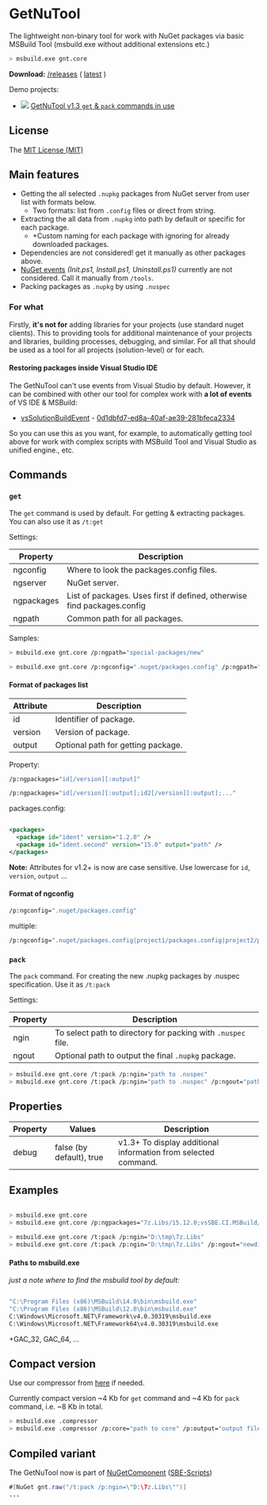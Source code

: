 # GetNuTool

The lightweight non-binary tool for work with NuGet packages via basic MSBuild Tool (msbuild.exe without additional extensions etc.)

```bash
> msbuild.exe gnt.core
```

**Download:** [/releases](https://github.com/3F/GetNuTool/releases) ( [latest](https://github.com/3F/GetNuTool/releases/latest) )

Demo projects: 

* [![](https://img.shields.io/badge/build143-passing-brightgreen.svg?style=flat-square)](https://ci.appveyor.com/project/3Fs/vssolutionbuildevent/build/build-143) [GetNuTool v1.3 `get` & `pack` commands in use](https://ci.appveyor.com/project/3Fs/vssolutionbuildevent/build/build-143)

## License

The [MIT License (MIT)](https://github.com/3F/GetNuTool/blob/master/LICENSE)

## Main features

* Getting the all selected `.nupkg` packages from NuGet server from user list with formats below.
    * Two formats: list from `.config` files or direct from string.
* Extracting the all data from `.nupkg` into path by default or specific for each package.
    * +Custom naming for each package with ignoring for already downloaded packages.
* Dependencies are not considered! get it manually as other packages above.
* [NuGet events](http://docs.nuget.org/create/Creating-and-Publishing-a-Package#automatically-running-powershell-scripts-during-package-installation-and-removal) *(Init.ps1, Install.ps1, Uninstall.ps1)* currently are not considered. Call it manually from `/tools`.
* Packing packages as `.nupkg` by using `.nuspec`

### For what 

Firstly, **it's not for** adding libraries for your projects (use standard nuget clients). This to providing tools for additional maintenance of your projects and libraries, building processes, debugging, and similar. For all that should be used as a tool for all projects (solution-level) or for each.

#### Restoring packages inside Visual Studio IDE

The GetNuTool can't use events from Visual Studio by default. However, it can be combined with other our tool for complex work with **a lot of events** of VS IDE & MSBuild:

* [vsSolutionBuildEvent](http://vssbe.r-eg.net) - [0d1dbfd7-ed8a-40af-ae39-281bfeca2334](https://visualstudiogallery.msdn.microsoft.com/0d1dbfd7-ed8a-40af-ae39-281bfeca2334/)

So you can use this as you want, for example, to automatically getting tool above for work with complex scripts with MSBuild Tool and Visual Studio as unified engine., etc.

## Commands

### `get` 

The `get` command is used by default. For getting & extracting packages. You can also use it as `/t:get`

Settings:

Property | Description
---------|------------
ngconfig | Where to look the packages.config files.
ngserver | NuGet server.
ngpackages | List of packages. Uses first if defined, otherwise find packages.config
ngpath | Common path for all packages.

Samples:

```bash
> msbuild.exe gnt.core /p:ngpath="special-packages/new"
```
```bash
> msbuild.exe gnt.core /p:ngconfig=".nuget/packages.config" /p:ngpath="../packages"
```

#### Format of packages list

Attribute | Description
----------|-------------
id        | Identifier of package.
version   | Version of package.
output    | Optional path for getting package.

Property: 

```bash
/p:ngpackages="id[/version][:output]"
```

```bash
/p:ngpackages="id[/version][:output];id2[/version][:output];..."
```

packages.config:
    
```xml

<packages>
  <package id="ident" version="1.2.0" />
  <package id="ident.second" version="15.0" output="path" />
</packages>
```
**Note:** Attributes for v1.2+ is now are case sensitive. Use lowercase for `id`, `version`, `output` ...

#### Format of ngconfig

```bash
/p:ngconfig=".nuget/packages.config"
```
multiple:
```bash
/p:ngconfig=".nuget/packages.config|project1/packages.config|project2/packages.config|..."
```

### `pack`

The `pack` command. For creating the new .nupkg packages by .nuspec specification. Use it as `/t:pack`

Settings:

Property | Description
---------|------------
ngin     | To select path to directory for packing with `.nuspec` file.
ngout    | Optional path to output the final `.nupkg` package.

```bash
> msbuild.exe gnt.core /t:pack /p:ngin="path to .nuspec"
> msbuild.exe gnt.core /t:pack /p:ngin="path to .nuspec" /p:ngout="path for .nupkg"
```

## Properties

Property | Values                   | Description
---------|--------------------------|------------
debug    | false (by default), true | v1.3+ To display additional information from selected command.

## Examples

```bash

> msbuild.exe gnt.core
> msbuild.exe gnt.core /p:ngpackages="7z.Libs/15.12.0;vsSBE.CI.MSBuild/1.5.1:../packages/CI.MSBuild"
```

```bash
> msbuild.exe gnt.core /t:pack /p:ngin="D:\tmp\7z.Libs"
> msbuild.exe gnt.core /t:pack /p:ngin="D:\tmp\7z.Libs" /p:ngout="newdir/"
```

#### Paths to msbuild.exe

*just a note where to find the msbuild tool by default:*

```bash

"C:\Program Files (x86)\MSBuild\14.0\bin\msbuild.exe"
"C:\Program Files (x86)\MSBuild\12.0\bin\msbuild.exe"
C:\Windows\Microsoft.NET\Framework\v4.0.30319\msbuild.exe
C:\Windows\Microsoft.NET\Framework64\v4.0.30319\msbuild.exe
```

+GAC_32, GAC_64, ...

## Compact version

Use our compressor from [here](https://github.com/3F/GetNuTool/tree/master/compact) if needed. 

Currently compact version ~4 Kb for `get` command and ~4 Kb for `pack` command, i.e. ~8 Kb in total.

```bash
> msbuild.exe .compressor
> msbuild.exe .compressor /p:core="path to core" /p:output="output file"
```

## Compiled variant

The GetNuTool now is part of [NuGetComponent](http://vssbe.r-eg.net/doc/Scripts/SBE-Scripts/Components/NuGetComponent/) ([SBE-Scripts](http://vssbe.r-eg.net/doc/Scripts/SBE-Scripts/))

```java
#[NuGet gnt.raw("/t:pack /p:ngin=\"D:\7z.Libs\"")]
...
```
